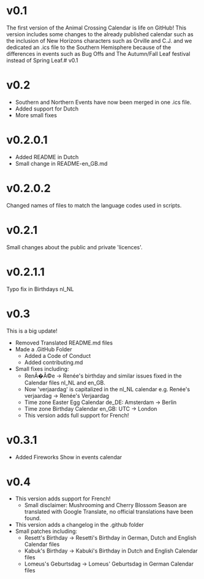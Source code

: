 # v0.1
The first version of the Animal Crossing Calendar is life on GitHub!
This version includes some changes to the already published calendar such as the inclusion of New Horizons characters such as Orville and C.J. and we dedicated an .ics file to the Southern Hemisphere because of the differences in events such as Bug Offs and The Autumn/Fall Leaf festival instead of Spring Leaf.# v0.1
# v0.2
- Southern and Northern Events have now been merged in one .ics file.
- Added support for Dutch
- More small fixes
# v0.2.0.1
- Added README in Dutch
- Small change in README-en_GB.md
# v0.2.0.2
Changed names of files to match the language codes used in scripts.
# v0.2.1
Small changes about the public and private 'licences'.
# v0.2.1.1
Typo fix in Birthdays nl_NL
# v0.3
This is a big update!

- Removed Translated README.md files
- Made a .GitHub Folder
  - Added a Code of Conduct
  - Added contributing.md
- Small fixes including:
  - RenÃ�Â©e → Renée's birthday and similar issues fixed in the Calendar files nl_NL and en_GB.
  - Now 'verjaardag' is capitalized in the nl_NL calendar e.g. Renée's verjaardag → Renée's Verjaardag
  - Time zone Easter Egg Calendar de_DE: Amsterdam → Berlin
  - Time zone Birthday Calendar en_GB: UTC → London
  - This version adds full support for French!
# v0.3.1
- Added Fireworks Show in events calendar
# v0.4
- This version adds support for French!
  - Small disclaimer: Mushrooming and Cherry Blossom Season are translated with Google Translate, no official translations have been found.
- This version adds a changelog in the .github folder
- Small patches including:
  - Resett's Birthday → Resetti's Birthday in German, Dutch and English Calendar files
  - Kabuk's Birthday → Kabuki's Birthday in Dutch and English Calendar files
  - Lomeus's Geburtsdag → Lomeus' Geburtsdag in German Calendar files
